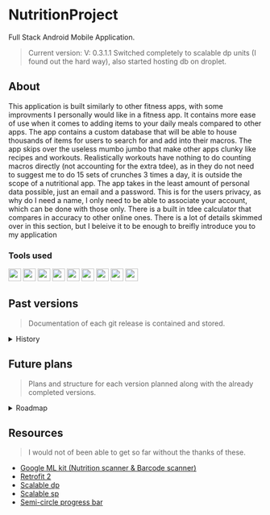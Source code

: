 # NutritionProject
Full Stack Android Mobile Application.
> Current version: V: 0.3.1.1 Switched completely to scalable dp units (I found out the hard way), also started hosting db on droplet.

## About
This application is built similarly to other fitness apps, with some improvments I personally would like in a fitness app. It contains more ease of use when it comes to adding items to your daily meals compared to other apps. The app contains a custom database that will be able to house thousands of items for users to search for and add into their macros. The app skips over the useless mumbo jumbo that make other apps clunky like recipes and workouts. Realistically workouts have nothing to do counting macros directly (not accounting for the extra tdee), as in they do not need to suggest me to do 15 sets of crunches 3 times a day, it is outside the scope of a nutritional app. The app takes in the least amount of personal data possible, just an email and a password. This is for the users privacy, as why do I need a name, I only need to be able to associate your account, which can be done with those only. There is a built in tdee calculator that compares in accuracy to other online ones. There is a lot of details skimmed over in this section, but I beleive it to be enough to breifly introduce you to my application 
### Tools used
  <img src="https://github.com/EthanNgit/EthanNgit/assets/105979510/f5bcb158-4cc5-4fb1-80cf-b8a0d5eee308" width="25">
  <img src="https://github.com/EthanNgit/EthanNgit/assets/105979510/76fe004e-7850-4413-b4ce-76846b1627d8" width="25">
  <img src="https://github.com/EthanNgit/EthanNgit/assets/105979510/8d424c1e-41f6-40e5-a0e9-ea1e93db785d" width="25">
  <img src="https://github.com/EthanNgit/EthanNgit/assets/105979510/b8f5e779-8c93-4671-bc53-c8fe7f4337a9" width="25">
  <img src="https://github.com/EthanNgit/EthanNgit/assets/105979510/ee26ef22-635c-42ad-950b-0fd0c040032c" width="25">
  <img src="https://github.com/EthanNgit/EthanNgit/assets/105979510/898835d7-8ec0-4a67-949c-46ddc802e9e2" width="25">
  <img src="https://github.com/EthanNgit/EthanNgit/assets/105979510/cf187ce3-129f-46e4-95bf-69feb928825c" width="25">
  <img src="https://github.com/EthanNgit/EthanNgit/assets/105979510/4c810dc9-b3f9-482c-b260-3ae6a70ebb88" width="25">
  <img src="https://github.com/EthanNgit/EthanNgit/assets/105979510/99985008-ff10-40da-b45b-9db73f33b1e3" width="25">

## Past versions
> Documentation of each git release is contained and stored.

<details><summary>History</summary>
 <details><summary>V3</summary>
  <ul>
   <li> V: 0.3 Heavy php update, added macro counting and user history functionality</li>
  </ul>
 </details>
 <details><summary>V2</summary>
  <ul>
   <li> 0.2.3.1 Added add and search functionality (still need ui), took years to debug gson and php. Added more event functionality, and more dev qol (had calc test, will get back soon) </li>
   <li> 0.2.2.1 Added Barcode scanner after 6 tries (Had to use Kotlin, could not get it right with java), still needs more QOL, for better scanning UX </li>
   <li> 0.2.1.1 Fixed some last second food object problems I figured out (serving size) </li>
   <li> V: 0.2 Food and nutrient Objects, along with there serialization adapters, started the barcode scanner. </li>
  </ul>
 </details>
 <details><summary>V1</summary>
  <ul>
   <li> 0.1.4.2 / 0.1.4.3 Fixing a git error i made and finishing up </li>
   <li> 0.1.4.1 Added reset password and otp generation (for security reasons probly shift it over to php hosting otp instead, but ill leave that out as of now) </li>
   <li> 0.1.3.1 Added most menus, added auto generated profile picture </li>
   <li> 0.1.2.1 Added settings, logout, and more ui. </li>
   <li> 0.1.1.1 Added manual TDEE option, finished setting base dashboard up</li>
   <li> V: 0.1 Login / Register System with mySQL database Android preferences for Remember me TDEE Calculator</li>
  </ul>
 </details>
</details>

## Future plans
> Plans and structure for each version planned along with the already completed versions.

<details><summary>Roadmap</summary>
 <details><summary>V1</summary>
  <ul>
   <li> :heavy_check_mark: Base Login system (Register / Login / Remember me / Forgot Password) </li>
   <li> :heavy_check_mark: Tdee calculator </li>
   <li> :heavy_check_mark: Dashboard ui  </li>
   <li> :heavy_check_mark: Other base uis (profile, settings, other smaller menus...) </li>
  </ul>
 </details>
 <details><summary>V2</summary>
  <ul>
   <li> :heavy_check_mark: Food item database system </li>
   <li> :heavy_check_mark: Adding functionality </li>
   <li> :heavy_check_mark: Searching functionality </li>
   <li> :heavy_check_mark: Barcode functionality </li>
   <li> :heavy_check_mark: Adding / Searching ui (search lists and add forms) </li>
  </ul>
 </details>
 <details><summary>V3</summary>
  <ul>
   <li> :heavy_check_mark: Macro counting </li>
   <li> :x: Meal Planner </li>
   <li> :heavy_check_mark: User history </li>
   <li> :x: Object based personal recipe items </li>
   <li> :heavy_check_mark: Fix mobile port ui </li>
   <li> :heavy_check_mark: Add alcohol macro </li>
   <li> :heavy_check_mark: Nutrition label scanner </li>
  </ul>
 </details>
 <details><summary>V4</summary>
  <ul>
   <li> :x: Data analysis </li>
   <li> :x: Meal History </li>
   <li> :x: Day review </li>
  </ul>
 </details>
 <details><summary>V5</summary>
  <ul>
   <li> :x: Undecided (Most likely polish and implementing some potential features if I feel the need to) </li>
  </ul>
 </details>
 <details><summary>Potential plans</summary>
  <ul>
   <li> :x: Search settings (would have to create a new relationship table in db to then be able to sort by those instead of the json method in use currently) </li>
   <li> :x: Database based reset password </li>
   <li> :x: Resarch into more security for the database </li>
   <li> :x: Add a barcode api to show what the item would be if it isnt added </li>
   <li> :x: Stronger / More user friendly search algorithm </li>
   <li> :x: Security update (given that i were inclined to publicly release this, there is some must-do changes) </li>
   <li> :x: Api for the food database (most likely to happen, with python) </li>
   <li> :x: Admin console for regulating db (most likely to happen, with wpf c#) </li>
  </ul>
 </details>
  <details><summary>Passive plans</summary>
  <ul>
   <li> :x: Switch to a strings xml layout (also dimesions) </li>
   <li> :x: Switch "Custom...Method" classes to static (so events can be called on multiple layers at once) </li>
   <li> :x: Create more event callbacks (and be more descriptive) </li>
   <li> :x: Switch to php (server side) local time </li>
   <li> :heavy_check_mark: Switching to sdp and ssp, just found out, this is a large chunk of time i need to reinvest... </li>
 </details>
</details>

## Resources
> I would not of been able to get so far without the thanks of these.
*  [Google ML kit (Nutrition scanner & Barcode scanner)](https://developers.google.com/ml-kit)
*  [Retrofit 2](https://square.github.io/retrofit/)
*  [Scalable dp](https://github.com/intuit/sdp)
*  [Scalable sp](https://github.com/intuit/ssp)
*  [Semi-circle progress bar](https://github.com/hadibtf/SemiCircleArcProgressBar)
  


